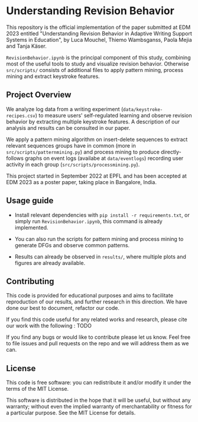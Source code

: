 # Understanding Revision Behavior

This repository is the official implementation of the paper submitted at EDM 2023 entitled "Understanding Revision Behavior in Adaptive Writing Support Systems in Education", by Luca Mouchel, Thiemo Wambsganss, Paola Mejia and Tanja Käser.

`RevisionBehavior.ipynb` is the principal component of this study, combining most of the useful tools to study and visualize revision behavior.
Otherwise `src/scripts/` consists of additional files to apply pattern mining, process mining and extract keystroke features.

## Project Overview
We analyze log data from a writing experiment (`data/keystroke-recipes.csv`) to measure users' self-regulated learning and observe revision behavior by extracting multiple keystroke features. A description of our analysis and results can be consulted in our paper. 

We apply a pattern mining algorithm on insert-delete sequences to extract relevant sequences groups have in common (more in `src/scripts/patternmining.py`) and process mining to produce directly-follows graphs on event logs (availabe at `data/eventlogs`) recording user activity in each group (`src/scripts/processmining.py`).

This project started in September 2022 at EPFL and has been accepted at EDM 2023 as a poster paper, taking place in Bangalore, India.

## Usage guide
- Install relevant dependencies with `pip install -r requirements.txt`, or simply run `RevisionBehavior.ipynb`, this command is already implemented. 

- You can also run the scripts for pattern mining and process mining to generate DFGs and observe common patterns.

- Results can already be observed in `results/`, where multiple plots and figures are already available.

## Contributing
This code is provided for educational purposes and aims to facilitate reproduction of our results, and further research in this direction. We have done our best to document, refactor our code.

If you find this code useful for any related works and research, please cite our work with the following : TODO

If you find any bugs or would like to contribute please let us know. Feel free to file issues and pull requests on the repo and we will address them as we can.

## License 
This code is free software: you can redistribute it and/or modify it under the terms of the MIT License.

This software is distributed in the hope that it will be useful, but without any warranty; without even the implied warranty of merchantability or fitness for a particular purpose. See the MIT License for details.
